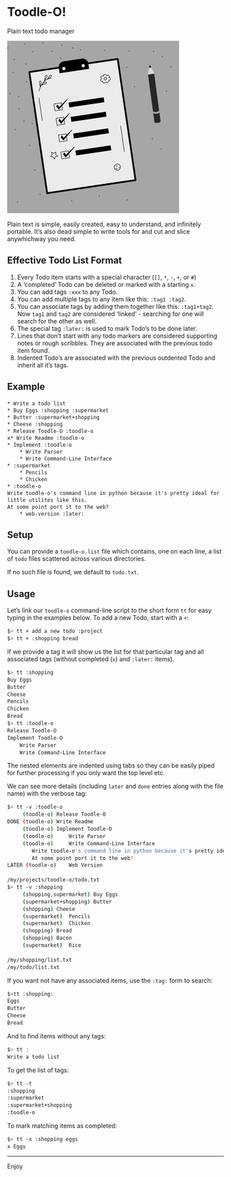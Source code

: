 # Toodle-O!

Plain text todo manager

![icon](./toodle-o.png)

Plain text is simple, easily created, easy to understand, and infinitely portable. It’s also dead simple to write tools for and cut and slice anywhichway you need.

## Effective Todo List Format

1. Every Todo item starts with a special character (`[]`, `*`, `-`, `+`, or `#`)
2. A ‘completed’ Todo can be deleted or marked with a starting `x`.
3. You can add tags `:xxx` to any Todo.
4. You can add multiple tags to any item like this: `:tag1 :tag2`. 
5. You can associate tags by adding them together like this: `:tag1+tag2`. Now `tag1` and `tag2` are considered ‘linked’ - searching for one will search for the other as well.
6. The special tag `:later:` is used to mark Todo’s to be done later.
7. Lines that don’t start with any todo markers are considered supporting notes or rough scribbles. They are associated with the previous todo item found.
8. Indented Todo’s are associated with the previous outdented Todo and inherit all it’s tags.

## Example

```
* Write a todo list
* Buy Eggs :shopping :supermarket
* Butter :supermarket+shopping
* Cheese :shopping
* Release Toodle-O :toodle-o
x* Write Readme :toodle-o
* Implement :toodle-o
	* Write Parser
	* Write Command-Line Interface
* :supermarket
	* Pencils
	* Chicken
* :toodle-o
Write toodle-o's command line in python because it's pretty ideal for little utilites like this.
At some point port it to the web?
	* web-version :later:
```

## Setup

You can provide a `toodle-o.list` file which contains, one on each line, a list of `todo` files scattered across various directories.

If no such file is found, we default to `todo.txt`.

## Usage

Let’s link our `toodle-o` command-line script to the short form `tt` for easy typing in the examples below. To add a new Todo, start with a `+`:

```sh
$> tt + add a new todo :project
$> tt + :shopping bread
```

If we provide a tag it will show us the list for that particular tag and all associated tags (without completed (`x`) and `:later:` items).

```sh
$> tt :shopping
Buy Eggs
Butter
Cheese
Pencils
Chicken
Bread
$> tt :toodle-o
Release Toodle-O
Implement Toodle-O
	Write Parser
	Write Command-Line Interface
```

The nested elements are indented using tabs so they can be easily piped for further processing if you only want the top level etc.

We can see more details (including `later` and `done` entries along with the file name) with the verbose tag:

```sh
$> tt -v :toodle-o
     (toodle-o)	Release Toodle-O
DONE (toodle-o)	Write Readme
     (toodle-o)	Implement Toodle-O
     (toodle-o)		Write Parser
     (toodle-o)		Write Command-Line Interface
    	Write toodle-o's command line in python because it's pretty ideal for little utilites like this.
    	At some point port it to the web?
LATER (toodle-o)	Web Version

/my/projects/toodle-o/todo.txt
$> tt -v :shopping
     (shopping,supermarket)	Buy Eggs
     (supermarket+shopping)	Butter
     (shopping)	Cheese
     (supermarket)	Pencils
     (supermarket)	Chicken
     (shopping)	Bread
     (shopping)	Bacon
     (supermarket)	Rice

/my/shopping/list.txt
/my/todo/list.txt
```

If you want not have any associated items, use the `:tag:` form to search:

```sh
$>tt :shopping:
Eggs
Butter
Cheese
Bread
```

And to find items without any tags:

```sh
$> tt :
Write a todo list
```

To get the list of tags:

```sh
$> tt -t
:shopping
:supermarket
:supermarket+shopping
:toodle-o
```

To mark matching items as completed:

```sh
$> tt -x :shopping eggs
x Eggs
```



----

Enjoy